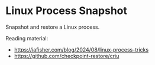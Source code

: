 # Linux Process Snapshot

Snapshot and restore a Linux process.

Reading material:

- https://iafisher.com/blog/2024/08/linux-process-tricks
- https://github.com/checkpoint-restore/criu
